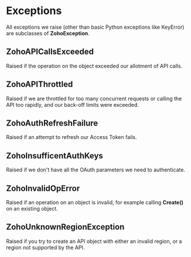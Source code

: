 # Exceptions
All exceptions we raise (other than basic Python exceptions like KeyError) are
subclasses of **ZohoException**.

## ZohoAPICallsExceeded
Raised if the operation on the object exceeded our allotment of API calls.

## ZohoAPIThrottled
Raised if we are throttled for too many concurrent requests or calling the API
too rapidly, and our back-off limits were exceeded.

## ZohoAuthRefreshFailure
Raised if an attempt to refresh our Access Token fails.

## ZohoInsufficentAuthKeys
Raised if we don't have all the OAuth parameters we need to authenticate.

## ZohoInvalidOpError
Raised if an operation on an object is invalid, for example calling **Create()**
on an existing object.

## ZohoUnknownRegionException
Raised if you try to create an API object with either an invalid region, or a
region not supported by the API.
